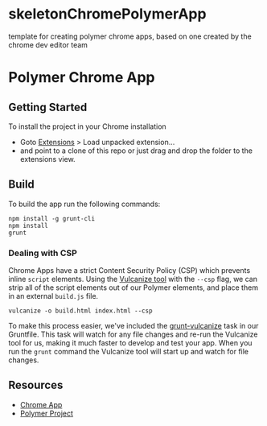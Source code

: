 skeletonChromePolymerApp
========================

template for creating polymer chrome apps, based on one created by the chrome dev editor team


# Polymer Chrome App

## Getting Started

To install the project in your Chrome installation 
  - Goto [Extensions](chrome://extensions/) > Load unpacked extension... 
  - and point to a clone of this repo or just drag and drop the folder to the extensions view.

## Build

To build the app run the following commands:

    npm install -g grunt-cli
    npm install
    grunt

### Dealing with CSP

Chrome Apps have a strict Content Security Policy (CSP) which prevents inline `script` elements. 
Using the [Vulcanize tool](www.polymer-project.org/articles/concatenating-web-components.html) with the `--csp` flag, 
we can strip all of the script elements out of our Polymer elements, and place them in an external `build.js` file.

    vulcanize -o build.html index.html --csp

To make this process easier, we've included the [grunt-vulcanize](https://github.com/Polymer/grunt-vulcanize) task in our Gruntfile. 
This task will watch for any file changes and re-run the Vulcanize tool for us, making it much faster to develop and test your app. 
When you run the `grunt` command the Vulcanize tool will start up and watch for file changes.

## Resources

* [Chrome App](http://developer.chrome.com/apps)
* [Polymer Project](http://www.polymer-project.org/)

